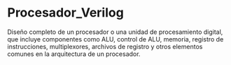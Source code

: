 # Procesador_Verilog
Diseño completo de un procesador o una unidad de procesamiento digital, que incluye componentes como ALU, control de ALU, memoria, registro de instrucciones, multiplexores, archivos de registro y otros elementos comunes en la arquitectura de un procesador.
